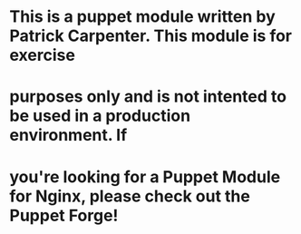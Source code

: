 # This is a puppet module written by Patrick Carpenter.  This module is for exercise
# purposes only and is not intented to be used in a production environment.  If
# you're looking for a Puppet Module for Nginx, please check out the Puppet Forge!

